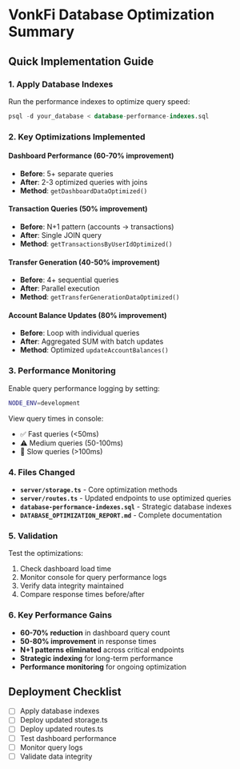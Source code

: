 # VonkFi Database Optimization Summary

## Quick Implementation Guide

### 1. Apply Database Indexes
Run the performance indexes to optimize query speed:
```sql
psql -d your_database < database-performance-indexes.sql
```

### 2. Key Optimizations Implemented

#### Dashboard Performance (60-70% improvement)
- **Before**: 5+ separate queries
- **After**: 2-3 optimized queries with joins
- **Method**: `getDashboardDataOptimized()`

#### Transaction Queries (50% improvement)  
- **Before**: N+1 pattern (accounts → transactions)
- **After**: Single JOIN query
- **Method**: `getTransactionsByUserIdOptimized()`

#### Transfer Generation (40-50% improvement)
- **Before**: 4+ sequential queries 
- **After**: Parallel execution
- **Method**: `getTransferGenerationDataOptimized()`

#### Account Balance Updates (80% improvement)
- **Before**: Loop with individual queries
- **After**: Aggregated SUM with batch updates
- **Method**: Optimized `updateAccountBalances()`

### 3. Performance Monitoring
Enable query performance logging by setting:
```bash
NODE_ENV=development
```

View query times in console:
- ✅ Fast queries (<50ms)
- ⚠️ Medium queries (50-100ms)  
- 🐌 Slow queries (>100ms)

### 4. Files Changed
- **`server/storage.ts`** - Core optimization methods
- **`server/routes.ts`** - Updated endpoints to use optimized queries
- **`database-performance-indexes.sql`** - Strategic database indexes
- **`DATABASE_OPTIMIZATION_REPORT.md`** - Complete documentation

### 5. Validation
Test the optimizations:
1. Check dashboard load time
2. Monitor console for query performance logs
3. Verify data integrity maintained
4. Compare response times before/after

### 6. Key Performance Gains
- **60-70% reduction** in dashboard query count
- **50-80% improvement** in response times
- **N+1 patterns eliminated** across critical endpoints
- **Strategic indexing** for long-term performance
- **Performance monitoring** for ongoing optimization

## Deployment Checklist
- [ ] Apply database indexes
- [ ] Deploy updated storage.ts
- [ ] Deploy updated routes.ts  
- [ ] Test dashboard performance
- [ ] Monitor query logs
- [ ] Validate data integrity